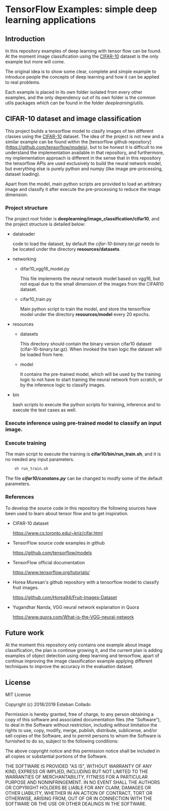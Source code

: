 # TensorFlow Examples: simple deep learning applications

## Introduction

In this repository examples of deep learning with tensor flow can be found. At the moment image classification using the 
[CIFAR-10](https://www.cs.toronto.edu/~kriz/cifar.html)  dataset is the only example but more will come.

The original idea is to show some clear, complete and simple example to introduce people the concepts of deep learning
and how it can be applied to real problems.

Each example is placed in its own folder isolated from every other examples, and the only dependency out of its own
folder is the common utils packages which can be found in the folder *deeplearning/utils*.


## CIFAR-10 dataset and image classification

This project builds a tensorflow model to clasify images of ten different classes using the
[CIFAR-10](https://www.cs.toronto.edu/~kriz/cifar.html) dataset. The idea of the project is not new and a similar example
can be found within the [tensorflow github repository] (https://github.com/tensorflow/models), but to be honest
it is difficult to me understand the implementation available in that repository, and furthermore, my implementation
approach is different in the sense that in this repository the tensorflow APIs are used exclusively to build the 
neural network model, but everything else is purely python and numpy (like image pre-processing, dataset loading).

Apart from the model, main python scripts are provided to load an arbitrary image and classify it after execute the 
pre-processing to reduce the image dimension.  


### Project structure

The project root folder is **deeplearning/image_classification/cifar10**, and the project structure is detailed below:

- dataloader
    
    code to load the dataset, by default the *cifar-10-binary.tar.gz* needs to be located under the directory
    **resources/datasets**.
    
- networking
    - difar10_vgg16_model.py
    
        This file implements the neural network model based on vgg16, but not equal due to the small dimension of the
        images from the CIFAR10 dataset.
        
    - cifar10_train.py
    
        Main python script to train the model, and store the tensorflow model under the directory **resources/model**
        every 20 epochs.
    
- resources
    - datasets
    
        This directory should contain the binary version cifar10 dataset (cifar-10-binary.tar.gz). When invoked the
        train logic the dataset will be loaded from here. 
        
    - model
    
        It contains the pre-trained model, which will be used by the training logic to not have to start training
        the neural network from scratch, or by the inference logic to classify images.
     
- bin

    bash scripts to execute the python scripts for training, inference and to execute the test cases as well.

### Execute inference using pre-trained model to classify an input image.


### Execute training
 
 The main script to execute the training is **cifar10/bin/run_train.sh**, and it is no needed any input parameters.
 
```bash
    sh run_train.sh
```
 
 The file ***cifar10/constans.py*** can be changed to modfy some of the default parameters.
 
### References

To develop the source code in this repository the following sources have been used to learn about tensor flow and to
get inspiration.

- CIFAR-10 dataset

    https://www.cs.toronto.edu/~kriz/cifar.html
    
- TensorFlow source code examples in github 
    
    https://github.com/tensorflow/models
    
- TensorFlow official documentation
    
    https://www.tensorflow.org/tutorials/
    
- Horea Muresan's github repository with a tensorflow model to classify fruit images.
    
    https://github.com/Horea94/Fruit-Images-Dataset
    
- Yugandhar Nanda, VGG neural network explanation in Quora

    https://www.quora.com/What-is-the-VGG-neural-network

## Future work

At the moment this repository only contains one example about image classification, the plan is continue growing it, and
the current plan is adding examples of object detection using deep learning and tensorflow, apart of continue
improving the image classification example applying different techniques to improve the accuracy in the evaluation 
dataset.

## License

MIT License

Copyright (c) 2018/2019 Esteban Collado

Permission is hereby granted, free of charge, to any person obtaining a copy
of this software and associated documentation files (the "Software"), to deal
in the Software without restriction, including without limitation the rights
to use, copy, modify, merge, publish, distribute, sublicense, and/or sell
copies of the Software, and to permit persons to whom the Software is
furnished to do so, subject to the following conditions:

The above copyright notice and this permission notice shall be included in all
copies or substantial portions of the Software.

THE SOFTWARE IS PROVIDED "AS IS", WITHOUT WARRANTY OF ANY KIND, EXPRESS OR
IMPLIED, INCLUDING BUT NOT LIMITED TO THE WARRANTIES OF MERCHANTABILITY,
FITNESS FOR A PARTICULAR PURPOSE AND NONINFRINGEMENT. IN NO EVENT SHALL THE
AUTHORS OR COPYRIGHT HOLDERS BE LIABLE FOR ANY CLAIM, DAMAGES OR OTHER
LIABILITY, WHETHER IN AN ACTION OF CONTRACT, TORT OR OTHERWISE, ARISING FROM,
OUT OF OR IN CONNECTION WITH THE SOFTWARE OR THE USE OR OTHER DEALINGS IN THE
SOFTWARE.
